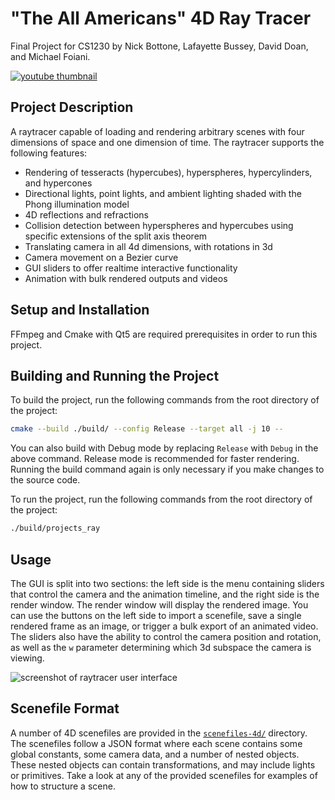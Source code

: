 # "The All Americans" 4D Ray Tracer

Final Project for CS1230 by Nick Bottone, Lafayette Bussey, David Doan, and Michael Foiani.

[![youtube thumbnail](https://markdown-videos-api.jorgenkh.no/youtube/xtDSMKPcBYY)](https://youtu.be/xtDSMKPcBYY)

## Project Description

A raytracer capable of loading and rendering arbitrary scenes with four dimensions of space and one dimension of time. The raytracer supports the following features:
* Rendering of tesseracts (hypercubes), hyperspheres, hypercylinders, and hypercones
* Directional lights, point lights, and ambient lighting shaded with the Phong illumination model
* 4D reflections and refractions
* Collision detection between hyperspheres and hypercubes using specific extensions of the split axis theorem
* Translating camera in all 4d dimensions, with rotations in 3d
* Camera movement on a Bezier curve
* GUI sliders to offer realtime interactive functionality
* Animation with bulk rendered outputs and videos

## Setup and Installation

FFmpeg and Cmake with Qt5 are required prerequisites in order to run this project.

## Building and Running the Project

To build the project, run the following commands from the root directory of the project:

```bash
cmake --build ./build/ --config Release --target all -j 10 --
```

You can also build with Debug mode by replacing `Release` with `Debug` in the above command. Release mode is recommended for faster rendering. Running the build command again is only necessary if you make changes to the source code.

To run the project, run the following commands from the root directory of the project:

```bash
./build/projects_ray
```

## Usage

The GUI is split into two sections: the left side is the menu containing sliders that control the camera and the animation timeline, and the right side is the render window. The render window will display the rendered image. You can use the buttons on the left side to import a scenefile, save a single rendered frame as an image, or trigger a bulk export of an animated video. The sliders also have the ability to control the camera position and rotation, as well as the `w` parameter determining which 3d subspace the camera is viewing. 

![screenshot of raytracer user interface](https://i.imgur.com/soqP2L3.png)

## Scenefile Format

A number of 4D scenefiles are provided in the [`scenefiles-4d/`](scenefiles-4d/) directory. The scenefiles follow a JSON format where each scene contains some global constants, some camera data, and a number of nested objects. These nested objects can contain transformations, and may include lights or primitives. Take a look at any of the provided scenefiles for examples of how to structure a scene.
